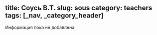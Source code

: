 title: Соусь В.Т.
slug: sous
category: teachers
tags: [_nav, _category_header]
---

Информация пока не добавлена
